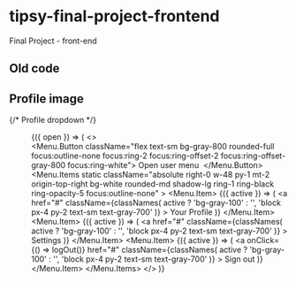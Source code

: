# tipsy-final-project-frontend
Final Project - front-end


## Old code
<BellIcon className="w-6 h-6" aria-hidden="true" />

## Profile image
{/* Profile dropdown */}
                  <Menu as="div" className="relative ml-3">
                    {({ open }) => (
                      <>
                        <div>
                          <Menu.Button className="flex text-sm bg-gray-800 rounded-full focus:outline-none focus:ring-2 focus:ring-offset-2 focus:ring-offset-gray-800 focus:ring-white">
                            <span className="sr-only">Open user menu</span>
                            <img
                              className="w-8 h-8 rounded-full"
                              src="https://images.unsplash.com/photo-1472099645785-5658abf4ff4e?ixlib=rb-1.2.1&ixid=eyJhcHBfaWQiOjEyMDd9&auto=format&fit=facearea&facepad=2&w=256&h=256&q=80"
                              alt=""
                            />
                          </Menu.Button>
                        </div>
                        <Transition
                          show={open}
                          as={Fragment}
                          enter="transition ease-out duration-100"
                          enterFrom="transform opacity-0 scale-95"
                          enterTo="transform opacity-100 scale-100"
                          leave="transition ease-in duration-75"
                          leaveFrom="transform opacity-100 scale-100"
                          leaveTo="transform opacity-0 scale-95"
                        >
                          <Menu.Items
                            static
                            className="absolute right-0 w-48 py-1 mt-2 origin-top-right bg-white rounded-md shadow-lg ring-1 ring-black ring-opacity-5 focus:outline-none"
                          >
                            <Menu.Item>
                              {({ active }) => (
                                <a
                                  href="#"
                                  className={classNames(
                                    active ? 'bg-gray-100' : '',
                                    'block px-4 py-2 text-sm text-gray-700'
                                  )}
                                >
                                  Your Profile
                                </a>
                              )}
                            </Menu.Item>
                            <Menu.Item>
                              {({ active }) => (
                                <a
                                  href="#"
                                  className={classNames(
                                    active ? 'bg-gray-100' : '',
                                    'block px-4 py-2 text-sm text-gray-700'
                                  )}
                                >
                                  Settings
                                </a>
                              )}
                            </Menu.Item>
                            <Menu.Item>
                              {({ active }) => (
                                <a
                                onClick={() => logOut()}
                                  href="#"
                                  className={classNames(
                                    active ? 'bg-gray-100' : '',
                                    'block px-4 py-2 text-sm text-gray-700'
                                  )}
                                >
                                  Sign out
                                </a>
                              )}
                            </Menu.Item>
                          </Menu.Items>
                        </Transition>
                      </>
                    )}
                  </Menu>
                </div>
              </div>